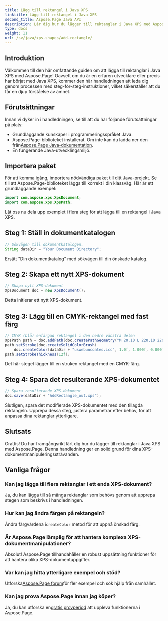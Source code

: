 ```yaml
---
title: Lägg till rektangel i Java XPS
linktitle: Lägg till rektangel i Java XPS
second_title: Aspose.Page Java API
description: Lär dig hur du lägger till rektanglar i Java XPS med Aspose.Page. Följ vår steg-för-steg-guide för sömlös dokumenthantering. #JavaXPS #AsposePage
type: docs
weight: 11
url: /sv/java/xps-shapes/add-rectangle/
---
```

## Introduktion
Välkommen till den här omfattande guiden om att lägga till rektanglar i Java XPS med Aspose.Page! Oavsett om du är en erfaren utvecklare eller precis har börjat med Java XPS, kommer den här handledningen att leda dig genom processen med steg-för-steg-instruktioner, vilket säkerställer att du får en djup förståelse av ämnet.
## Förutsättningar
Innan vi dyker in i handledningen, se till att du har följande förutsättningar på plats:
- Grundläggande kunskaper i programmeringsspråket Java.
-  Aspose.Page-biblioteket installerat. Om inte kan du ladda ner den från[Aspose.Page Java-dokumentation](https://reference.aspose.com/page/java/).
- En fungerande Java-utvecklingsmiljö.
## Importera paket
För att komma igång, importera nödvändiga paket till ditt Java-projekt. Se till att Aspose.Page-biblioteket läggs till korrekt i din klassväg. Här är ett grundläggande exempel:
```java
import com.aspose.xps.XpsDocument;
import com.aspose.xps.XpsPath;
```
Låt oss nu dela upp exemplet i flera steg för att lägga till en rektangel i Java XPS.
## Steg 1: Ställ in dokumentkatalogen
```java
// Sökvägen till dokumentkatalogen.
String dataDir = "Your Document Directory";
```
Ersätt "Din dokumentkatalog" med sökvägen till din önskade katalog.
## Steg 2: Skapa ett nytt XPS-dokument
```java
// Skapa nytt XPS-dokument
XpsDocument doc = new XpsDocument();
```
Detta initierar ett nytt XPS-dokument.
## Steg 3: Lägg till en CMYK-rektangel med fast färg
```java
// CMYK (blå) enfärgad rektangel i den nedre vänstra delen
XpsPath path = doc.addPath(doc.createPathGeometry("M 20,10 L 220,10 220,100 20,100 Z"));
path.setStroke(doc.createSolidColorBrush(
    doc.createColor(dataDir + "uswebuncoated.icc", 1.0f, 1.000f, 0.000f, 0.000f, 0.000f)));
path.setStrokeThickness(12f);
```
Det här steget lägger till en struken rektangel med en CMYK-färg.
## Steg 4: Spara det resulterande XPS-dokumentet
```java
// Spara resulterande XPS-dokument
doc.save(dataDir + "AddRectangle_out.xps");
```
Slutligen, spara det modifierade XPS-dokumentet med den tillagda rektangeln.
Upprepa dessa steg, justera parametrar efter behov, för att anpassa dina rektanglar ytterligare.
## Slutsats
Grattis! Du har framgångsrikt lärt dig hur du lägger till rektanglar i Java XPS med Aspose.Page. Denna handledning ger en solid grund för dina XPS-dokumentmanipuleringssträvanden.
## Vanliga frågor
### Kan jag lägga till flera rektanglar i ett enda XPS-dokument?
Ja, du kan lägga till så många rektanglar som behövs genom att upprepa stegen som beskrivs i handledningen.
### Hur kan jag ändra färgen på rektangeln?
 Ändra färgvärdena i`createColor` metod för att uppnå önskad färg.
### Är Aspose.Page lämplig för att hantera komplexa XPS-dokumentmanipulationer?
Absolut! Aspose.Page tillhandahåller en robust uppsättning funktioner för att hantera olika XPS-dokumentuppgifter.
### Var kan jag hitta ytterligare exempel och stöd?
 Utforska[Aspose.Page forum](https://forum.aspose.com/c/page/39)för fler exempel och sök hjälp från samhället.
### Kan jag prova Aspose.Page innan jag köper?
 Ja, du kan utforska en[gratis provperiod](https://releases.aspose.com/) att uppleva funktionerna i Aspose.Page.